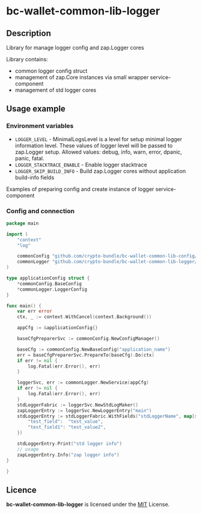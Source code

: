 # bc-wallet-common-lib-logger

## Description

Library for manage logger config and zap.Logger cores

Library contains:
* common logger config struct
* management of zap.Core instances via small wrapper service-component
* management of std logger cores

## Usage example

### Environment variables

* `LOGGER_LEVEL` - MinimalLogsLevel is a level for setup minimal logger information level.
These values of logger level will be passed to zap.Logger setup.
Allowed values: debug, info, warn, error, dpanic, panic, fatal. 
* `LOGGER_STACKTRACE_ENABLE` - Enable logger stacktrace
* `LOGGER_SKIP_BUILD_INFO` - Build zap.Logger cores without application build-info fields

Examples of preparing config and create instance of logger service-component

### Config and connection

```go
package main

import (
	"context"
	"log"

	commonConfig "github.com/crypto-bundle/bc-wallet-common-lib-config/pkg/config"
	commonLogger "github.com/crypto-bundle/bc-wallet-common-lib-logger/pkg/logger"
)

type applicationConfig struct {
	*commonConfig.BaseConfig
	*commonLogger.LoggerConfig
}

func main() {
	var err error
	ctx, _ := context.WithCancel(context.Background())

	appCfg := &applicationConfig{}

	baseCfgPreparerSvc := commonConfig.NewConfigManager()

	baseCfg := commonConfig.NewBaseConfig("application_name")
	err = baseCfgPreparerSvc.PrepareTo(baseCfg).Do(ctx)
	if err != nil {
		log.Fatal(err.Error(), err)
	}

	loggerSvc, err := commonLogger.NewService(appCfg)
	if err != nil {
		log.Fatal(err.Error(), err)
	}
	stdLoggerFabric := loggerSvc.NewStdLogMaker()
	zapLoggerEntry := loggerSvc.NewLoggerEntry("main")
	stdLoggerEntry := stdLoggerFabric.WithFields("stdLoggerName", map[string]interface{}{
		"test_field":  "test_value",
		"test_field1": "test_value2",
	})

	stdLoggerEntry.Print("std logger info")
	// usage
	zapLoggerEntry.Info("zap logger info")
}

}

```


## Licence

**bc-wallet-common-lib-logger** is licensed under the [MIT](./LICENSE) License.